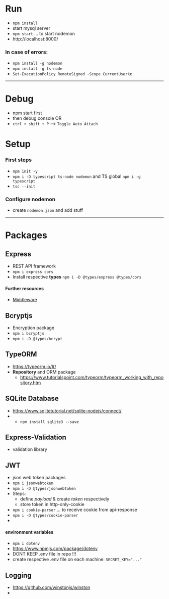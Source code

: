 # Run
-   `npm install`
-   start mysql server
-   `npm start` ... to start nodemon
-   http://localhost:8000/

### In case of errors:
- `npm install -g nodemon`
- `npm install -g ts-node`
- `Set-ExecutionPolicy RemoteSigned -Scope CurrentUser`ke



---------------------------------------------------------------------------------------------------
# Debug
-   npm start first
-   then debug console
    OR
- `ctrl + shift + P` --> `Toggle Auto Attach`

# Setup
### First steps
-   `npm init -y`
-   `npm i -D typescript ts-node nodemon` and TS global `npm i -g typescript`
-   `tsc --init`

### Configure nodemon
-   create `nodemon.json` and add stuff



---------------------------------------------------------------------------------------------------
# Packages
## Express
-   REST API framework
-   `npm i express cors`
-   Install respective **types** `npm i -D @types/express @types/cors`

#### Further resources
- [Middleware](https://expressjs.com/en/guide/writing-middleware.html)

## Bcryptjs
-   Encryption package
-   `npm i bcryptjs`
-   `npm i -D @types/bcrypt`

## TypeORM
- https://typeorm.io/#/
-   **Repository** and ORM package
    -   https://www.tutorialspoint.com/typeorm/typeorm_working_with_repository.htm


## SQLite Database
- https://www.sqlitetutorial.net/sqlite-nodejs/connect/
- - `npm install sqlite3 --save`


## Express-Validation
-   validation library

## JWT
-   json web token packages
-   `npm i jsonwebtoken`
-   `npm i -D @types/jsonwebtoken`
-   Steps:
    -   define _payload_ & create _token_ respectively
    -   store token in http-only-cookie
-   `npm i cookie-parser` ... to receive cookie from api-response
-   `npm i -D @types/cookie-parser`
-

#### environment variables
-   `npm i dotenv`
-   https://www.npmjs.com/package/dotenv
-   DONT KEEP .env file in repo !!!
-   create respective .env file on each machine: `SECRET_KEY="..."` 

## Logging
-   https://github.com/winstonjs/winston
-
